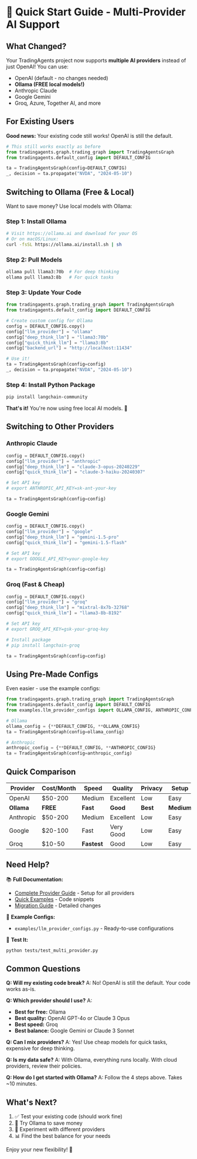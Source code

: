 # 🚀 Quick Start Guide - Multi-Provider AI Support

## What Changed?

Your TradingAgents project now supports **multiple AI providers** instead of just OpenAI! You can use:
- OpenAI (default - no changes needed)
- **Ollama (FREE local models!)**
- Anthropic Claude
- Google Gemini
- Groq, Azure, Together AI, and more

## For Existing Users

**Good news:** Your existing code still works! OpenAI is still the default.

```python
# This still works exactly as before
from tradingagents.graph.trading_graph import TradingAgentsGraph
from tradingagents.default_config import DEFAULT_CONFIG

ta = TradingAgentsGraph(config=DEFAULT_CONFIG)
_, decision = ta.propagate("NVDA", "2024-05-10")
```

## Switching to Ollama (Free & Local)

Want to save money? Use local models with Ollama:

### Step 1: Install Ollama
```bash
# Visit https://ollama.ai and download for your OS
# Or on macOS/Linux:
curl -fsSL https://ollama.ai/install.sh | sh
```

### Step 2: Pull Models
```bash
ollama pull llama3:70b  # For deep thinking
ollama pull llama3:8b   # For quick tasks
```

### Step 3: Update Your Code
```python
from tradingagents.graph.trading_graph import TradingAgentsGraph
from tradingagents.default_config import DEFAULT_CONFIG

# Create custom config for Ollama
config = DEFAULT_CONFIG.copy()
config["llm_provider"] = "ollama"
config["deep_think_llm"] = "llama3:70b"
config["quick_think_llm"] = "llama3:8b"
config["backend_url"] = "http://localhost:11434"

# Use it!
ta = TradingAgentsGraph(config=config)
_, decision = ta.propagate("NVDA", "2024-05-10")
```

### Step 4: Install Python Package
```bash
pip install langchain-community
```

**That's it!** You're now using free local AI models. 🎉

## Switching to Other Providers

### Anthropic Claude
```python
config = DEFAULT_CONFIG.copy()
config["llm_provider"] = "anthropic"
config["deep_think_llm"] = "claude-3-opus-20240229"
config["quick_think_llm"] = "claude-3-haiku-20240307"

# Set API key
# export ANTHROPIC_API_KEY=sk-ant-your-key

ta = TradingAgentsGraph(config=config)
```

### Google Gemini
```python
config = DEFAULT_CONFIG.copy()
config["llm_provider"] = "google"
config["deep_think_llm"] = "gemini-1.5-pro"
config["quick_think_llm"] = "gemini-1.5-flash"

# Set API key
# export GOOGLE_API_KEY=your-google-key

ta = TradingAgentsGraph(config=config)
```

### Groq (Fast & Cheap)
```python
config = DEFAULT_CONFIG.copy()
config["llm_provider"] = "groq"
config["deep_think_llm"] = "mixtral-8x7b-32768"
config["quick_think_llm"] = "llama3-8b-8192"

# Set API key
# export GROQ_API_KEY=gsk-your-groq-key

# Install package
# pip install langchain-groq

ta = TradingAgentsGraph(config=config)
```

## Using Pre-Made Configs

Even easier - use the example configs:

```python
from tradingagents.graph.trading_graph import TradingAgentsGraph
from tradingagents.default_config import DEFAULT_CONFIG
from examples.llm_provider_configs import OLLAMA_CONFIG, ANTHROPIC_CONFIG

# Ollama
ollama_config = {**DEFAULT_CONFIG, **OLLAMA_CONFIG}
ta = TradingAgentsGraph(config=ollama_config)

# Anthropic
anthropic_config = {**DEFAULT_CONFIG, **ANTHROPIC_CONFIG}
ta = TradingAgentsGraph(config=anthropic_config)
```

## Quick Comparison

| Provider | Cost/Month | Speed | Quality | Privacy | Setup |
|----------|-----------|-------|---------|---------|-------|
| OpenAI | $50-200 | Medium | Excellent | Low | Easy |
| **Ollama** | **FREE** | **Fast** | **Good** | **Best** | **Medium** |
| Anthropic | $50-200 | Medium | Excellent | Low | Easy |
| Google | $20-100 | Fast | Very Good | Low | Easy |
| Groq | $10-50 | **Fastest** | Good | Low | Easy |

## Need Help?

📚 **Full Documentation:**
- [Complete Provider Guide](docs/LLM_PROVIDER_GUIDE.md) - Setup for all providers
- [Quick Examples](docs/MULTI_PROVIDER_SUPPORT.md) - Code snippets
- [Migration Guide](docs/MIGRATION_GUIDE.md) - Detailed changes

📝 **Example Configs:**
- `examples/llm_provider_configs.py` - Ready-to-use configurations

🧪 **Test It:**
```bash
python tests/test_multi_provider.py
```

## Common Questions

**Q: Will my existing code break?**
A: No! OpenAI is still the default. Your code works as-is.

**Q: Which provider should I use?**
A: 
- **Best for free:** Ollama
- **Best quality:** OpenAI GPT-4o or Claude 3 Opus
- **Best speed:** Groq
- **Best balance:** Google Gemini or Claude 3 Sonnet

**Q: Can I mix providers?**
A: Yes! Use cheap models for quick tasks, expensive for deep thinking.

**Q: Is my data safe?**
A: With Ollama, everything runs locally. With cloud providers, review their policies.

**Q: How do I get started with Ollama?**
A: Follow the 4 steps above. Takes ~10 minutes.

## What's Next?

1. ✅ Test your existing code (should work fine)
2. 🔧 Try Ollama to save money
3. 🎯 Experiment with different providers
4. 📊 Find the best balance for your needs

Enjoy your new flexibility! 🚀
